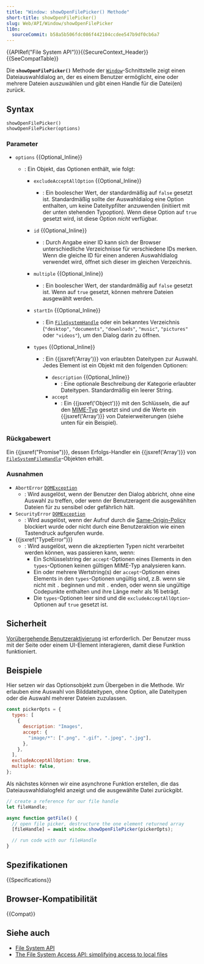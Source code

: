 ```yaml
---
title: "Window: showOpenFilePicker() Methode"
short-title: showOpenFilePicker()
slug: Web/API/Window/showOpenFilePicker
l10n:
  sourceCommit: b58a5b506fdc086f442104ccdee547b9df0cb6a7
---
```


{{APIRef("File System API")}}{{SecureContext_Header}}{{SeeCompatTable}}

Die **`showOpenFilePicker()`** Methode der [`Window`](/de/docs/Web/API/Window)-Schnittstelle zeigt einen Dateiauswahldialog an, der es einem Benutzer ermöglicht, eine oder mehrere Dateien auszuwählen und gibt einen Handle für die Datei(en) zurück.

## Syntax

```js-nolint
showOpenFilePicker()
showOpenFilePicker(options)
```

### Parameter

- `options` {{Optional_Inline}}

  - : Ein Objekt, das Optionen enthält, wie folgt:

    - `excludeAcceptAllOption` {{Optional_Inline}}
      - : Ein boolescher Wert, der standardmäßig auf `false` gesetzt ist. Standardmäßig sollte der Auswahldialog eine Option enthalten, um keine Dateitypfilter anzuwenden (initiiert mit der unten stehenden Typoption). Wenn diese Option auf `true` gesetzt wird, ist diese Option _nicht_ verfügbar.
    - `id` {{Optional_Inline}}
      - : Durch Angabe einer ID kann sich der Browser unterschiedliche Verzeichnisse für verschiedene IDs merken. Wenn die gleiche ID für einen anderen Auswahldialog verwendet wird, öffnet sich dieser im gleichen Verzeichnis.
    - `multiple` {{Optional_Inline}}
      - : Ein boolescher Wert, der standardmäßig auf `false` gesetzt ist. Wenn auf `true` gesetzt, können mehrere Dateien ausgewählt werden.
    - `startIn` {{Optional_Inline}}
      - : Ein [`FileSystemHandle`](/de/docs/Web/API/FileSystemHandle) oder ein bekanntes Verzeichnis (`"desktop"`, `"documents"`, `"downloads"`, `"music"`, `"pictures"` oder `"videos"`), um den Dialog darin zu öffnen.
    - `types` {{Optional_Inline}}

      - : Ein {{jsxref('Array')}} von erlaubten Dateitypen zur Auswahl. Jedes Element ist ein Objekt mit den folgenden Optionen:

        - `description` {{Optional_Inline}}
          - : Eine optionale Beschreibung der Kategorie erlaubter Dateitypen. Standardmäßig ein leerer String.
        - `accept`
          - : Ein {{jsxref('Object')}} mit den Schlüsseln, die auf den [MIME-Typ](/de/docs/Web/HTTP/Guides/MIME_types/Common_types) gesetzt sind und die Werte ein {{jsxref('Array')}} von Dateierweiterungen (siehe unten für ein Beispiel).

### Rückgabewert

Ein {{jsxref("Promise")}}, dessen Erfolgs-Handler ein {{jsxref('Array')}} von [`FileSystemFileHandle`](/de/docs/Web/API/FileSystemFileHandle)-Objekten erhält.

### Ausnahmen

- `AbortError` [`DOMException`](/de/docs/Web/API/DOMException)
  - : Wird ausgelöst, wenn der Benutzer den Dialog abbricht, ohne eine Auswahl zu treffen, oder wenn der Benutzeragent die ausgewählten Dateien für zu sensibel oder gefährlich hält.
- `SecurityError` [`DOMException`](/de/docs/Web/API/DOMException)
  - : Wird ausgelöst, wenn der Aufruf durch die [Same-Origin-Policy](/de/docs/Web/Security/Same-origin_policy) blockiert wurde oder nicht durch eine Benutzeraktion wie einen Tastendruck aufgerufen wurde.
- {{jsxref("TypeError")}}
  - : Wird ausgelöst, wenn die akzeptierten Typen nicht verarbeitet werden können, was passieren kann, wenn:
    - Ein Schlüsselstring der `accept`-Optionen eines Elements in den `types`-Optionen keinen gültigen MIME-Typ analysieren kann.
    - Ein oder mehrere Wertstring(s) der `accept`-Optionen eines Elements in den `types`-Optionen ungültig sind, z.B. wenn sie nicht mit `.` beginnen und mit `.` enden, oder wenn sie ungültige Codepunkte enthalten und ihre Länge mehr als 16 beträgt.
    - Die `types`-Optionen leer sind und die `excludeAcceptAllOption`-Optionen auf `true` gesetzt ist.

## Sicherheit

[Vorübergehende Benutzeraktivierung](/de/docs/Web/Security/User_activation) ist erforderlich. Der Benutzer muss mit der Seite oder einem UI-Element interagieren, damit diese Funktion funktioniert.

## Beispiele

Hier setzen wir das Optionsobjekt zum Übergeben in die Methode. Wir erlauben eine Auswahl von Bilddateitypen, ohne Option, alle Dateitypen oder die Auswahl mehrerer Dateien zuzulassen.

```js
const pickerOpts = {
  types: [
    {
      description: "Images",
      accept: {
        "image/*": [".png", ".gif", ".jpeg", ".jpg"],
      },
    },
  ],
  excludeAcceptAllOption: true,
  multiple: false,
};
```

Als nächstes können wir eine asynchrone Funktion erstellen, die das Dateiauswahldialogfeld anzeigt und die ausgewählte Datei zurückgibt.

```js
// create a reference for our file handle
let fileHandle;

async function getFile() {
  // open file picker, destructure the one element returned array
  [fileHandle] = await window.showOpenFilePicker(pickerOpts);

  // run code with our fileHandle
}
```

## Spezifikationen

{{Specifications}}

## Browser-Kompatibilität

{{Compat}}

## Siehe auch

- [File System API](/de/docs/Web/API/File_System_API)
- [The File System Access API: simplifying access to local files](https://developer.chrome.com/docs/capabilities/web-apis/file-system-access)
